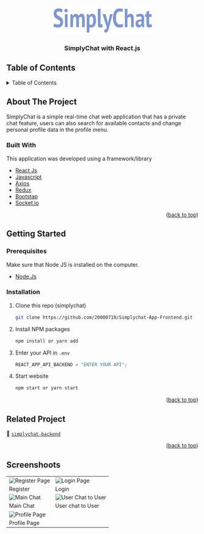 <div id="top"></div>

<!-- HEADER -->
<div align="center">
  <img src="./src/assets/img/simplychat.png" />
  <h3 align="center">SimplyChat with React.js</h3>
</div>

<!-- TABLE OF CONTENTS -->

## Table of Contents

<details>
  <summary>Table of Contents</summary>
  <ol>
    <li>
       <a href="#about-the-project">About The Project</a>
      <ul>
        <li><a href="#built-with">Built With</a></li>
      </ul>
    </li>
    <li>
       <a href="#getting-started">Getting Started</a>
      <ul>
        <li><a href="#prerequisites">Prerequisites</a></li>
        <li><a href="#installation">Installation</a></li>
      </ul>
    </li>
    <li><a href="#related-project">Related Project</a></li>
    <li><a href="#screenshoots">Screenshot</a></li>
    <li><a href="#contributing">Contributing</a></li>
    <li><a href="#our-team">Our Team</a></li>
  </ol>
</details>

<!-- ABOUT THE PROJECT -->

## About The Project

SimplyChat is a simple real-time chat web application that has a private chat feature, users can also search for available contacts and change personal profile data in the profile menu.

### Built With

This application was developed using a framework/library

- [React Js](https://reactjs.org/)
- [Javascript](https://www.javascript.com/)
- [Axios](https://axios-http.com/)
- [Redux](https://redux.js.org/)
- [Bootstap](https://getbootstrap.com)
- [Socket.io](https://socket.io/)
<p align="right">(<a href="#top">back to top</a>)</p>

<!-- GETTING STARTED -->

## Getting Started

### Prerequisites

Make sure that Node JS is installed on the computer.

- [Node.Js](https://nodejs.org/en/download/)

### Installation

1. Clone this repo (simplychat)
   ```sh
   git clone https://github.com/20000710/Simplychat-App-Frontend.git
   ```
2. Install NPM packages
   ```sh
   npm install or yarn add
   ```
3. Enter your API in `.env`
   ```js
   REACT_APP_API_BACKEND = "ENTER YOUR API";
   ```
4. Start website
   ```sh 
   npm start or yarn start
   ```
<p align="right">(<a href="#top">back to top</a>)</p>

<!-- Related Project -->

## Related Project

:rocket: [`simplychat-backend`](https://github.com/20000710/Telegram-App-Backend.git)

<p align="right">(<a href="#top">back to top</a>)</p>

<!-- Screenshoots -->

## Screenshoots

<p align="center" display=flex>
<table>
  <tr>
    <td><image src="./src/screenshot/register.png" alt="Register Page" width=100%></td>
    <td><image src="./src/screenshot/login.png" alt="Login Page" width=100%/></td>
  </tr>
   <tr>
    <td>Register</td>
    <td>Login</td>
  </tr>
  <tr>
    <td><image src="./src/screenshot/main-chat.png" alt="Main Chat" width=100% ></td>
    <td><image src="./screenshot/chat-to-user.png" alt="User Chat to User" width=100%/></td>
  </tr>
  <tr>
    <td>Main Chat</td>
    <td>User chat to User</td>
  </tr>
  <tr>
    <td><image src="./src/screenshot/profile.png" alt="Profile Page" width=50%/></td>
  </tr>
  <tr>
     <td>Profile Page</td>
  </tr>
</table>
